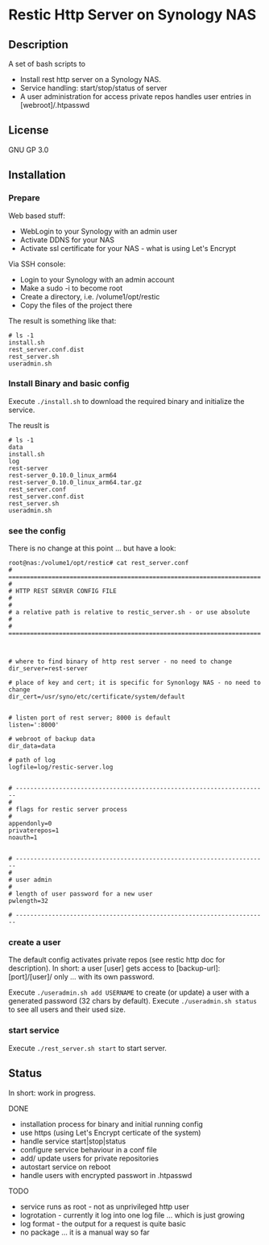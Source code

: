 # Restic Http Server on Synology NAS

## Description

A set of bash scripts to 

* Install rest http server on a Synology NAS.
* Service handling: start/stop/status of server
* A user administration for access private repos handles user entries in [webroot]/.htpasswd

## License

GNU GP 3.0

## Installation

### Prepare

Web based stuff:

* WebLogin to your Synology with an admin user
* Activate DDNS for your NAS
* Activate ssl certificate for your NAS - what is using Let's Encrypt

Via SSH console:

* Login to your Synology with an admin account
* Make a sudo -i to become root
* Create a directory, i.e. /volume1/opt/restic
* Copy the files of the project there

The result is something like that:

```
# ls -1
install.sh
rest_server.conf.dist
rest_server.sh
useradmin.sh
```

### Install Binary and basic config

Execute `./install.sh` to download the required binary and initialize the service.

The reuslt is

```
# ls -1
data
install.sh
log
rest-server
rest-server_0.10.0_linux_arm64
rest-server_0.10.0_linux_arm64.tar.gz
rest_server.conf
rest_server.conf.dist
rest_server.sh
useradmin.sh
```

### see the config

There is no change at this point ... but have a look:

```
root@nas:/volume1/opt/restic# cat rest_server.conf
# ======================================================================
#
# HTTP REST SERVER CONFIG FILE
#
#
# a relative path is relative to restic_server.sh - or use absolute
#
# ======================================================================



# where to find binary of http rest server - no need to change
dir_server=rest-server

# place of key and cert; it is specific for Synonlogy NAS - no need to change
dir_cert=/usr/syno/etc/certificate/system/default


# listen port of rest server; 8000 is default
listen=':8000'

# webroot of backup data
dir_data=data

# path of log
logfile=log/restic-server.log


# ----------------------------------------------------------------------
#
# flags for restic server process
#
appendonly=0
privaterepos=1
noauth=1


# ----------------------------------------------------------------------
#
# user admin
#
# length of user password for a new user
pwlength=32

# ----------------------------------------------------------------------
```

### create a user

The default config activates private repos (see restic http doc for description).
In short: a user [user] gets access to [backup-url]:[port]/[user]/ only ... with its own password.

Execute `./useradmin.sh add USERNAME` to create (or update) a user with a generated password (32 chars by default).
Execute `./useradmin.sh status` to see all users and their used size.

### start service

Execute `./rest_server.sh start` to start server.

## Status

In short: work in progress.

DONE

* installation process for binary and initial running config
* use https (using Let's Encrypt certicate of the system)
* handle service start|stop|status
* configure service behaviour in a conf file
* add/ update users for private repositories
* autostart service on reboot
* handle users with encrypted passwort in .htpasswd 

TODO

* service runs as root - not as unprivileged http user
* logrotation - currently it log into one log file ... which is just growing
* log format - the output for a request is quite basic
* no package ... it is a manual way so far
